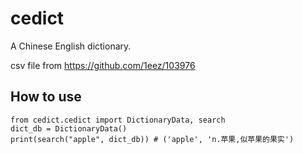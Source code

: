 # cedict
A Chinese English dictionary.

csv file from https://github.com/1eez/103976

## How to use
    from cedict.cedict import DictionaryData, search
    dict_db = DictionaryData()
    print(search("apple", dict_db)) # ('apple', 'n.苹果,似苹果的果实')
